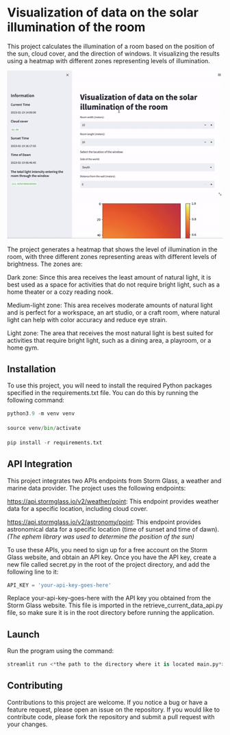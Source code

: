# Visualization of data on the solar illumination of the room  
This project calculates the illumination of a room based on the position of the sun, cloud cover, and the direction of windows. It visualizing the results using a heatmap with different zones representing levels of illumination.

![Demonstration of the program:](Assets/demonstration.gif)

The project generates a heatmap that shows the level of illumination in the room, with three different zones representing areas with different levels of brightness. The zones are:

Dark zone: Since this area receives the least amount of natural light, it is best used as a space for activities that do not require bright light, such as a home theater or a cozy reading nook. 

Medium-light zone: This area receives moderate amounts of natural light and is perfect for a workspace, an art studio, or a craft room, where natural light can help with color accuracy and reduce eye strain.

Light zone: The area that receives the most natural light is best suited for activities that require bright light, such as a dining area, a playroom, or a home gym.

## Installation
To use this project, you will need to install the required Python packages specified in the requirements.txt file. You can do this by running the following command:

```python
python3.9 -m venv venv

source venv/bin/activate

pip install -r requirements.txt
```

## API Integration
This project integrates two APIs endpoints from Storm Glass, a weather and marine data provider. The project uses the following endpoints:

https://api.stormglass.io/v2/weather/point: This endpoint provides weather data for a specific location, including cloud cover.

https://api.stormglass.io/v2/astronomy/point: This endpoint provides astronomical data for a specific location (time of sunset and time of dawn). *(The ephem library was used to determine the position of the sun)*

To use these APIs, you need to sign up for a free account on the Storm Glass website, and obtain an API key. Once you have the API key, create a new file called secret.py in the root of the project directory, and add the following line to it:

```python
API_KEY = 'your-api-key-goes-here'
```

Replace your-api-key-goes-here with the API key you obtained from the Storm Glass website. This file is imported in the retrieve_current_data_api.py file, so make sure it is in the root directory before running the application.

## Launch

Run the program using the command:
```python
streamlit run <*the path to the directory where it is located main.py*>
```

## Contributing
Contributions to this project are welcome. If you notice a bug or have a feature request, please open an issue on the repository. If you would like to contribute code, please fork the repository and submit a pull request with your changes.

